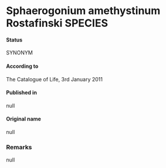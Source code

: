 Sphaerogonium amethystinum Rostafinski SPECIES
=======

#### Status
SYNONYM

#### According to
The Catalogue of Life, 3rd January 2011

#### Published in
null

#### Original name
null

### Remarks
null